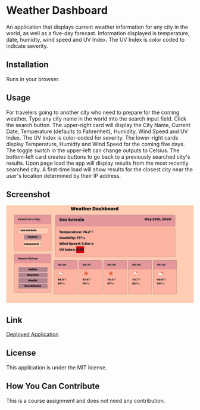 # Weather Dashboard
An application that displays current weather information for any city in the world, as well as a five-day forecast. Information displayed is temperature, date, humidty, wind speed and UV Index. The UV Index is color coded to indicate severity.

## Installation 
Runs in your browser.

## Usage
For travelers going to another city who need to prepare for the coming weather. Type any city name in the world into the search input field. Click the search button. The upper-right card will display the City Name, Current Date, Temperature (defaults to Fahrenheit), Humidity, Wind Speed and UV Index. The UV Index is color-coded for severity. The lower-right cards display Temperature, Humidty and Wind Speed for the coming five days. The toggle switch in the upper-left can change outputs to Celsius. The bottom-left card creates buttons to go back to a previously searched city's results. Upon page load the app will display results from the most recently searched city. A first-time load will show results for the closest city near the user's location determined by their IP address.

## Screenshot
<img src="screenshot.jpg"/>

## Link
<a href="https://jack-aaron.github.io/Weather-Dashboard/">Deployed Application</a>

## License
This application is under the MIT license.

## How You Can Contribute
This is a course assignment and does not need any contribution.
